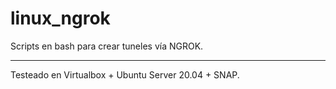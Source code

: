 # linux_ngrok

Scripts en bash para crear tuneles vía NGROK.

---
Testeado en Virtualbox + Ubuntu Server 20.04 + SNAP.


